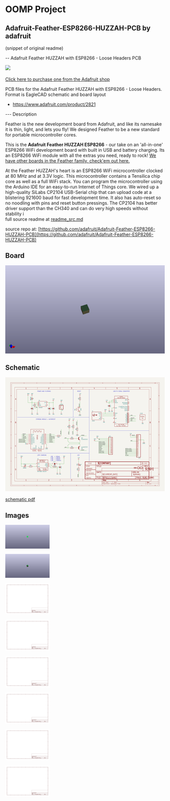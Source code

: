 # OOMP Project  
## Adafruit-Feather-ESP8266-HUZZAH-PCB  by adafruit  
  
(snippet of original readme)  
  
-- Adafruit Feather HUZZAH with ESP8266 - Loose Headers PCB  
  
<a href="http://www.adafruit.com/products/2821"><img src="assets/2821.jpg?raw=true" width="500px"><br/>  
Click here to purchase one from the Adafruit shop</a>  
  
PCB files for the Adafruit Feather HUZZAH with ESP8266 - Loose Headers. Format is EagleCAD schematic and board layout  
* https://www.adafruit.com/product/2821  
  
--- Description  
  
Feather is the new development board from Adafruit, and like its namesake it is thin, light, and lets you fly! We designed Feather to be a new standard for portable microcontroller cores.  
  
This is the **Adafruit Feather HUZZAH ESP8266** - our take on an 'all-in-one' ESP8266 WiFi development board with built in USB and battery charging. Its an ESP8266 WiFi module with all the extras you need, ready to rock! [We have other boards in the Feather family, check'em out here.](https://www.adafruit.com/feather)  
  
At the Feather HUZZAH's heart is an ESP8266 WiFi microcontroller clocked at 80 MHz and at 3.3V logic. This microcontroller contains a Tensilica chip core as well as a full WiFi stack. You can program the microcontroller using the Arduino IDE for an easy-to-run Internet of Things core. We wired up a high-quality SiLabs CP2104 USB-Serial chip that can upload code at a blistering 921600 baud for fast development time. It also has auto-reset so no noodling with pins and reset button pressings. The CP2104 has better driver support than the CH340 and can do very high speeds without stability i  
  full source readme at [readme_src.md](readme_src.md)  
  
source repo at: [https://github.com/adafruit/Adafruit-Feather-ESP8266-HUZZAH-PCB](https://github.com/adafruit/Adafruit-Feather-ESP8266-HUZZAH-PCB)  
## Board  
  
[![working_3d.png](working_3d_600.png)](working_3d.png)  
## Schematic  
  
[![working_schematic.png](working_schematic_600.png)](working_schematic.png)  
  
[schematic pdf](working_schematic.pdf)  
## Images  
  
[![working_3D_bottom.png](working_3D_bottom_140.png)](working_3D_bottom.png)  
  
[![working_3D_top.png](working_3D_top_140.png)](working_3D_top.png)  
  
[![working_assembly_page_01.png](working_assembly_page_01_140.png)](working_assembly_page_01.png)  
  
[![working_assembly_page_02.png](working_assembly_page_02_140.png)](working_assembly_page_02.png)  
  
[![working_assembly_page_03.png](working_assembly_page_03_140.png)](working_assembly_page_03.png)  
  
[![working_assembly_page_04.png](working_assembly_page_04_140.png)](working_assembly_page_04.png)  
  
[![working_assembly_page_05.png](working_assembly_page_05_140.png)](working_assembly_page_05.png)  
  
[![working_assembly_page_06.png](working_assembly_page_06_140.png)](working_assembly_page_06.png)  
